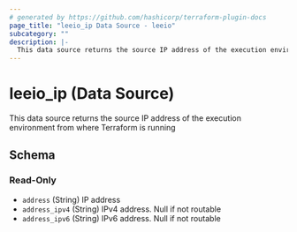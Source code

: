 ```yaml
---
# generated by https://github.com/hashicorp/terraform-plugin-docs
page_title: "leeio_ip Data Source - leeio"
subcategory: ""
description: |-
  This data source returns the source IP address of the execution environment from where Terraform is running
---
```


# leeio_ip (Data Source)

This data source returns the source IP address of the execution environment from where Terraform is running



<!-- schema generated by tfplugindocs -->
## Schema

### Read-Only

- `address` (String) IP address
- `address_ipv4` (String) IPv4 address. Null if not routable
- `address_ipv6` (String) IPv6 address. Null if not routable
